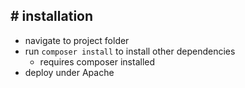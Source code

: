 ## # installation
* navigate to project folder
* run `composer install` to install other dependencies
  * requires composer installed
* deploy under Apache